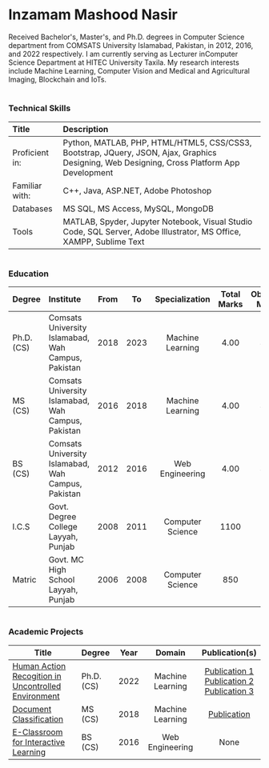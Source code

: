 # Inzamam Mashood Nasir

Received Bachelor's, Master's, and Ph.D. degrees in Computer Science department from COMSATS University Islamabad, Pakistan, in 2012, 2016, and 2022 respectively. I am currently serving as Lecturer inComputer Science Department at HITEC University Taxila. My research interests include Machine Learning, Computer Vision and Medical and Agricultural Imaging, Blockchain and IoTs.
#

### Technical Skills
| Title | Description |
|  :-------- | :--------------- |
| Proficient in: | Python, MATLAB, PHP, HTML/HTML5, CSS/CSS3, Bootstrap, JQuery, JSON, Ajax, Graphics Designing, Web Designing, Cross Platform App Development |
| Familiar with: | C++, Java, ASP.NET, Adobe Photoshop |
| Databases | MS SQL, MS Access, MySQL, MongoDB |
| Tools | MATLAB, Spyder, Jupyter Notebook, Visual Studio Code, SQL Server, Adobe Illustrator, MS Office, XAMPP, Sublime Text |
#
### Education
|  Degree | Institute | From | To | Specialization | Total Marks | Obtained Marks |
|  :----- | :-------------------------- | :--: | :--: | :------------: | :------:  | :--: |
| Ph.D. (CS) | Comsats University Islamabad, Wah Campus, Pakistan | 2018 | 2023 | Machine Learning | 4.00 | 3.42 |
| MS (CS) | Comsats University Islamabad, Wah Campus, Pakistan | 2016 | 2018 | Machine Learning | 4.00 | 3.81 |
| BS (CS) | Comsats University Islamabad, Wah Campus, Pakistan | 2012 | 2016 | Web Engineering | 4.00 | 3.37 |
| I.C.S | Govt. Degree College Layyah, Punjab | 2008 | 2011 | Computer Science | 1100 | 654 |
| Matric | Govt. MC High School Layyah, Punjab | 2006 | 2008 | Computer Science | 850 | 660 |
#
### Academic Projects
|  Title | Degree | Year | Domain | Publication(s) |
|  ----- | :-------------------------- | :--: | :--: | :--: |
| <a href="https:/www/google.com"> Human Action Recogition in Uncontrolled Environment </a>| Ph.D. (CS) | 2022 | Machine Learning | <a href="https:/www/google.com"> Publication 1 </a> <br> <a href="https:/www/google.com"> Publication 2 </a> <br> <a href="https:/www/google.com"> Publication 3 </a> |
| <a href="https:/www/google.com"> Document Classification </a> | MS (CS) | 2018 | Machine Learning | <a href="https:/www/google.com"> Publication </a> |
| <a href="https:/www/google.com"> E-Classroom for Interactive Learning </a> | BS (CS) | 2016 | Web Engineering | None |

